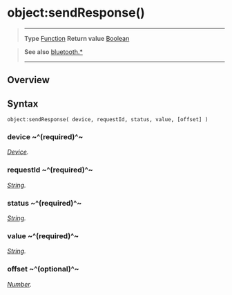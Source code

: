 # object:sendResponse()

> --------------------- ------------------------------------------------------------------------------------------
> __Type__              [Function](https://docs.coronalabs.com/api/type/Function.html)
> __Return value__      [Boolean](https://docs.coronalabs.com/api/type/Boolean.html)


> __See also__          [bluetooth.*](/plugin/bluetooth.md)
> --------------------- ------------------------------------------------------------------------------------------

## Overview

## Syntax

	object:sendResponse( device, requestId, status, value, [offset] )

### device ~^(required)^~
_[Device](/plugin/bluetooth/type/Device/index.md)._

### requestId ~^(required)^~
_[String](https://docs.coronalabs.com/api/type/String.html)._

### status ~^(required)^~
_[String](https://docs.coronalabs.com/api/type/String.html)._

### value ~^(required)^~
_[String](https://docs.coronalabs.com/api/type/String.html)._

### offset ~^(optional)^~
_[Number](https://docs.coronalabs.com/api/type/Number.html)._